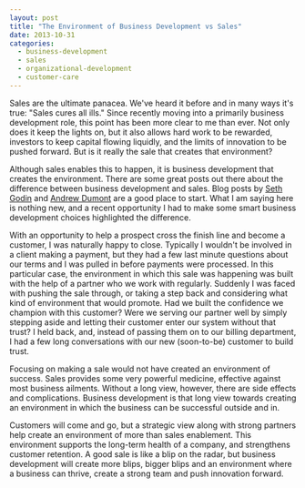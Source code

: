 ```yaml
---
layout: post
title: "The Environment of Business Development vs Sales"
date: 2013-10-31
categories:
  - business-development
  - sales
  - organizational-development
  - customer-care
---
```


Sales are the ultimate panacea. We've heard it before and in many ways it's true: "Sales cures all ills." Since recently moving into a primarily business development role, this point has been more clear to me than ever. Not only does it keep the lights on, but it also allows hard work to be rewarded, investors to keep capital flowing liquidly, and the limits of innovation to be pushed forward. But is it really the sale that creates that environment?

Although sales enables this to happen, it is business development that creates the environment. There are some great posts out there about the difference between business development and sales. Blog posts by <a href="http://sethgodin.typepad.com/seths_blog/2009/09/understanding-business-development.html" title="Understanding business development" target="_blank">Seth Godin</a> and <a href="http://andrewdumont.me/the-difference-between-sales-and-business-development" title="The Difference Between Sales and Business Development" target="_blank">Andrew Dumont</a> are a good place to start. What I am saying here is nothing new, and a recent opportunity I had to make some smart business development choices highlighted the difference. 

With an opportunity to help a prospect cross the finish line and become a customer, I was naturally happy to close. Typically I wouldn't be involved in a client making a payment, but they had a few last minute questions about our terms and I was pulled in before payments were processed. In this particular case, the environment in which this sale was happening was built with the help of a partner who we work with regularly. Suddenly I was faced with pushing the sale through, or taking a step back and considering what kind of environment that would promote. Had we built the confidence we champion with this customer? Were we serving our partner well by simply stepping aside and letting their customer enter our system without that trust? I held back, and, instead of passing them on to our billing department, I had a few long conversations with our new (soon-to-be) customer to build trust. 

Focusing on making a sale would not have created an environment of success. Sales provides some very powerful medicine, effective against most business ailments. Without a long view, however, there are side effects and complications. Business development is that long view towards creating an environment in which the business can be successful outside and in.

Customers will come and go, but a strategic view along with strong partners help create an environment of more than sales enablement. This environment supports the long-term health of a company, and strengthens customer retention. A good sale is like a blip on the radar, but business development will create more blips, bigger blips and an environment where a business can thrive, create a strong team and push innovation forward.

